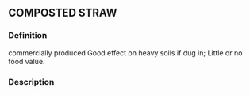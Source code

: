 ## COMPOSTED STRAW
### Definition
commercially produced Good effect on heavy soils if dug in;
Little or no food value.


### Description
